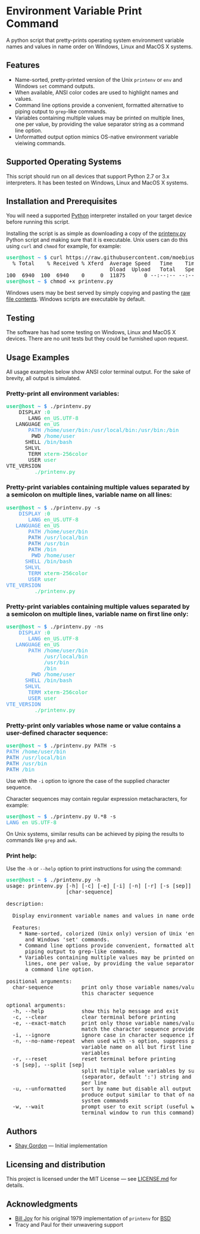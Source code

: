 # Environment Variable Print Command
A python script that pretty-prints operating system environment variable names and values in name order on Windows, Linux and MacOS X systems.


## Features
* Name-sorted, pretty-printed version of the Unix `printenv` or `env` and Windows `set` command outputs.
* When available, ANSI color codes are used to highlight names and values.
* Command line options provide a convenient, formatted alternative to piping output to `grep`-like commands.
* Variables containing multiple values may be printed on multiple lines, one per value, by providing the value separator string as a command line option.
* Unformatted output option mimics OS-native environment variable vieiwing commands.


## Supported Operating Systems
This script should run on all devices that support Python 2.7 or 3.x interpreters. It has been tested on Windows, Linux and MacOS X systems.


## Installation and Prerequisites
You will need a supported [Python](https://www.python.org/downloads/) interpreter installed on your target device before running this script.

Installing the script is as simple as downloading a copy of the
[printenv.py](https://raw.githubusercontent.com/moebius-rex/printenv/master/printenv.py) Python script and making sure that it is executable. Unix users can do this using `curl` and `chmod` for example, for example:

<pre>
<span style="color:#21D18B; font-weight:bold">user@host </span><span style="color:#3B8EEA; font-weight:bold">~ $ </span>curl https://raw.githubusercontent.com/moebius-rex/printenv/master/printenv.py > printenv.py
  % Total    % Received % Xferd  Average Speed   Time    Time     Time  Current
                                 Dload  Upload   Total   Spent    Left  Speed
100  6940  100  6940    0     0  11875      0 --:--:-- --:--:-- --:--:-- 11863
<span style="color:#21D18B; font-weight:bold">user@host </span><span style="color:#3B8EEA; font-weight:bold">~ $ </span>chmod +x printenv.py
</pre>

Windows users may be best served by simply copying and pasting the [raw file contents](https://raw.githubusercontent.com/moebius-rex/printenv/master/printenv.py). Windows scripts are executable by default.

## Testing
The software has had some testing on Windows, Linux and MacOS X devices. There are no unit tests but they could be furnished upon request.


## Usage Examples
All usage examples below show ANSI color terminal output. For the sake of brevity, all output is simulated. 

### Pretty-print all environment variables:
<pre>
<span style="color:#21D18B; font-weight:bold">user@host </span><span style="color:#3B8EEA; font-weight:bold">~ $ </span>./printenv.py
<span class="name">    DISPLAY</span> <span style="color:#21D18B">:0</span>
<span class="name">       LANG</span> <span style="color:#21D18B">en_US.UTF-8</span>
<span class="name">   LANGUAGE</span> <span style="color:#21D18B">en_US</span>
<span class="name"><span style="color:#3B8EEA;">       PATH</span> <span style="color:#26B8D8">/home/user/bin:/usr/local/bin:/usr/bin:/bin</span>
<span class="name">        PWD</span> <span style="color:#26B8D8">/home/user</span>
<span class="name">      SHELL</span> <span style="color:#26B8D8">/bin/bash</span>
<span class="name">      SHLVL</span> <span style="color:#FFFFFF">1</span>
<span class="name"">       TERM</span> <span style="color:#21D18B">xterm-256color</span>
<span class="name">       USER</span> <span style="color:#21D18B">user</span>
<span class="name">VTE_VERSION</span> <span style="color:#FFFFFF">4205</span>
<span class="name">       _</span> <span style="color:#21D18B">./printenv.py</span>
</pre>

### Pretty-print variables containing multiple values separated by a semicolon on multiple lines, variable name on all lines:
<pre>
<span style="color:#21D18B; font-weight:bold">user@host </span><span style="color:#3B8EEA; font-weight:bold">~ $ </span>./printenv.py -s
<span style="color:#3B8EEA;">    DISPLAY</span> <span style="color:#21D18B">:0</span>
<span style="color:#3B8EEA;">       LANG</span> <span style="color:#21D18B">en_US.UTF-8</span>
<span style="color:#3B8EEA;">   LANGUAGE</span> <span style="color:#21D18B">en_US</span>
<span style="color:#3B8EEA;"><span style="color:#3B8EEA;">       PATH</span> <span style="color:#26B8D8">/home/user/bin</span>
<span style="color:#3B8EEA;"><span style="color:#2272C2;">       PATH</span> <span style="color:#26B8D8">/usr/local/bin</span>
<span style="color:#3B8EEA;"><span style="color:#2272C2;">       PATH</span> <span style="color:#26B8D8">/usr/bin</span>
<span style="color:#3B8EEA;"><span style="color:#2272C2;">       PATH</span> <span style="color:#26B8D8">/bin</span>
<span style="color:#3B8EEA;">        PWD</span> <span style="color:#26B8D8">/home/user</span>
<span style="color:#3B8EEA;">      SHELL</span> <span style="color:#26B8D8">/bin/bash</span>
<span style="color:#3B8EEA;">      SHLVL</span> <span style="color:#FFFFFF">1</span>
<span style="color:#3B8EEA;">       TERM</span> <span style="color:#21D18B">xterm-256color</span>
<span style="color:#3B8EEA;">       USER</span> <span style="color:#21D18B">user</span>
<span style="color:#3B8EEA;">VTE_VERSION</span> <span style="color:#FFFFFF">4205</span>
<span style="color:#3B8EEA;">       _</span> <span style="color:#21D18B">./printenv.py</span>
</pre>

### Pretty-print variables containing multiple values separated by a semicolon on multiple lines, variable name on first line only:
<pre>
<span style="color:#21D18B; font-weight:bold">user@host </span><span style="color:#3B8EEA; font-weight:bold">~ $ </span>./printenv.py -ns
<span style="color:#3B8EEA;">    DISPLAY</span> <span style="color:#21D18B">:0</span>
<span style="color:#3B8EEA;">       LANG</span> <span style="color:#21D18B">en_US.UTF-8</span>
<span style="color:#3B8EEA;">   LANGUAGE</span> <span style="color:#21D18B">en_US</span>
<span style="color:#3B8EEA;"><span style="color:#3B8EEA;">       PATH</span> <span style="color:#26B8D8">/home/user/bin</span>
<span style="color:#3B8EEA;"><span style="color:#2272C2;">           </span> <span style="color:#26B8D8">/usr/local/bin</span>
<span style="color:#3B8EEA;"><span style="color:#2272C2;">           </span> <span style="color:#26B8D8">/usr/bin</span>
<span style="color:#3B8EEA;"><span style="color:#2272C2;">           </span> <span style="color:#26B8D8">/bin</span>
<span style="color:#3B8EEA;">        PWD</span> <span style="color:#26B8D8">/home/user</span>
<span style="color:#3B8EEA;">      SHELL</span> <span style="color:#26B8D8">/bin/bash</span>
<span style="color:#3B8EEA;">      SHLVL</span> <span style="color:#FFFFFF">1</span>
<span style="color:#3B8EEA;">       TERM</span> <span style="color:#21D18B">xterm-256color</span>
<span style="color:#3B8EEA;">       USER</span> <span style="color:#21D18B">user</span>
<span style="color:#3B8EEA;">VTE_VERSION</span> <span style="color:#FFFFFF">4205</span>
<span style="color:#3B8EEA;">       _</span> <span style="color:#21D18B">./printenv.py</span>
</pre>

### Pretty-print only variables whose name or value contains a user-defined character sequence:
<pre>
<span style="color:#21D18B; font-weight:bold">user@host </span><span style="color:#3B8EEA; font-weight:bold">~ $ </span>./printenv.py PATH -s
<span style="color:#3B8EEA;"><span style="color:#3B8EEA;">PATH</span> <span style="color:#26B8D8">/home/user/bin</span>
<span style="color:#3B8EEA;"><span style="color:#2272C2;">PATH</span> <span style="color:#26B8D8">/usr/local/bin</span>
<span style="color:#3B8EEA;"><span style="color:#2272C2;">PATH</span> <span style="color:#26B8D8">/usr/bin</span>
<span style="color:#3B8EEA;"><span style="color:#2272C2;">PATH</span> <span style="color:#26B8D8">/bin</span>
</pre>

Use with the `-i` option to ignore the case of the supplied character sequence.

Character sequences may contain regular expression metacharacters, for example:
<pre>
<span style="color:#21D18B; font-weight:bold">user@host </span><span style="color:#3B8EEA; font-weight:bold">~ $ </span>./printenv.py U.*8 -s
<span style="color:#3B8EEA;">LANG</span> <span style="color:#21D18B">en_US.UTF-8</span>
</pre>

On Unix systems, similar results can be achieved by piping the results to commands like `grep` and `awk`. 

### Print help:
Use the `-h` or `--help` option to print instructions for using the command:

<pre>
<span style="color:#21D18B; font-weight:bold">user@host </span><span style="color:#3B8EEA; font-weight:bold">~ $ </span>./printenv.py -h
usage: printenv.py [-h] [-c] [-e] [-i] [-n] [-r] [-s [sep]] [-u] [-w]
                   [char-sequence]

description:

  Display environment variable names and values in name order.

  Features:
    * Name-sorted, colorized (Unix only) version of Unix 'env'/'printenv'
      and Windows 'set' commands.
    * Command line options provide convenient, formatted alternative to
      piping output to grep-like commands.
    * Variables containing multiple values may be printed on multiple
      lines, one per value, by providing the value separator string as
      a command line option.

positional arguments:
  char-sequence         print only those variable names/values that contain
                        this character sequence

optional arguments:
  -h, --help            show this help message and exit
  -c, --clear           clear terminal before printing
  -e, --exact-match     print only those variable names/values that exactly
                        match the character sequence provided
  -i, --ignore          ignore case in character sequence if supplied
  -n, --no-name-repeat  when used with -s option, suppress printing of
                        variable name on all but first line of multiple value
                        variables
  -r, --reset           reset terminal before printing
  -s [sep], --split [sep]
                        split multiple value variables by supplied 'sep'
                        (separator, default ':') string and print one value
                        per line
  -u, --unformatted     sort by name but disable all output formatting to
                        produce output similar to that of native operating
                        system commands
  -w, --wait            prompt user to exit script (useful when launching a
                        terminal window to run this command)
</pre>


## Authors
* [Shay Gordon](https://www.linkedin.com/in/shaygordon/) &mdash; Initial implementation


## Licensing and distribution
This project is licensed under the MIT License &mdash; see [LICENSE.md](LICENSE.md) for details.


## Acknowledgments
* [Bill Joy](https://en.wikipedia.org/wiki/Bill_Joy) for his original 1979 implementation of `printenv` for [BSD](https://en.wikipedia.org/wiki/Berkeley_Software_Distribution)
* Tracy and Paul for their unwavering support

